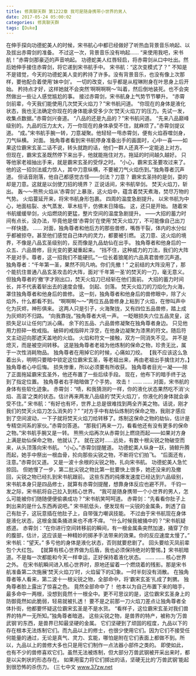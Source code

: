 ```yaml
---
title: 修真聊天群 第1222章 我可是随身携带小世界的男人
date: 2017-05-24 05:00:02
categories: 修真聊天群
tags: [Duke]
---
```


在伸手探向功德蛇美人的时候，宋书航心中都已经做好了听热血背景音乐响起、以及拔出赤霄剑的准备。
不过这一次，背景音乐没有响起……
“来使用我吧，宋书航！”赤霄剑那豪迈的声音响起。
功德蛇美人红唇轻启，将赤霄剑从口中吐出。然后她伸手接住赤霄剑，将它递到宋书航手中。
宋书航：“这次变模式了？”
不知是不是错觉，今天的功德蛇美人变的矜持了许多。没有背景音乐，也没有像上次那样，要他配合着使用‘妹中剑’。
一切的改变，似乎都是从程琳附身在叶思身上后开始。
矜持点才好，这样她就不会突然‘啊啊啊啊～’叫着，然后倒地装死。也不会突然做出一些让人感觉尴尬的事。
接过赤霄剑，宋书航身上气势节节攀升。
“赤霄剑前辈，今天我们能使用几次焚天火焰刀？”宋书航问道。
“你现在的身体是液化状态，我也无法确定你现在的身体能承受多少次‘焚天火焰刀’的压力。先试一发，收集点数据。”赤霄剑兴奋道。
“八品的还是九品的？”宋书航问道。
“先来八品巅峰级别的。九品的压力太大，万一你现在的身体承受不住，就麻烦了。”赤霄剑提议道。
“成。”宋书航手腕一转，刀意凝聚。他轻轻一甩赤霄剑，便有火焰吞噬剑身，刀气纵横。
对面。
独角尊者看到宋书航停身准备出手的画面时，心中一喜——如果这位霸宋玄圣二话不说，转头就跑的话，他们一群人还真不一定能追上对方。
但现在，霸宋玄圣既然停下来出手，他就能拖住对方。拖延的时间越久越好。
只等他家老祖抽出手来，就是霸宋玄圣的受俘之时。
“小心，霸宋玄圣要攻过来了。他的这一招剑法威力惊人，其中刀意纵横，不要被刀气火焰伤到。”独角尊者沉声道。
但话音刚落，他自己都感觉古怪——剑法？刀意？
霸宋玄圣持的是剑，耍的却是刀意。这就是以剑使刀招的境界？
正说话间，宋书航举剑。
焚天火焰刀，斩出。
轰～～熊熊火焰从‘赤霄剑’上暴涨，这火焰中，蕴含着焚天煮海，焚尽万物的气势。
火焰蔓延开来，将宋书航身形包裹。
四周的温度急剧提升。
以宋书航为中心，地面枯裂、水气蒸发、草木枯干，仿佛末日降临。
这，还只是开始。
随着宋书航缓缓举剑，火焰燃烧的更猛，整片空间的温度急剧提升。
——大招的蓄力时间有点长，没办法，毕竟他是借‘赤霄剑’在使用‘焚天火焰刀’，不可能像自己出刀一样快捷。
……
对面，独角尊者和他后方的那些兽修，嘴唇干裂，体内的水分似乎都被掠夺。甚至他们感觉自己体内的灵力，都要被引燃。
这刀意、这火焰的境界，不像是八品玄圣级别的，反而像是九品劫仙在出手。
独角尊者和他身后的一众五、六品兽修，目光变的更凝重起来。
“挡不住，这种威力的刀法，我们的大阵不是对手。尊者，这一招我们不能硬抗。”一位长着狼尾的六品真君兽修沉声道。
独角尊者：“千年第一圣，果然不同凡响。你们先撤！”
之前结的大阵没用了，那个能抗住普通八品玄圣攻击的大阵，面对‘千年第一圣’的焚天的一刀，毫无意义。
但独角尊者的‘撤’字才刚出口，焚天火焰刀已经斩在他们面前。
大招的蓄力时间长，并不代表着斩出去的速度会慢。
剑起、剑落。
焚天火焰刀的刀焰化为火海，罩住独角尊者和他身后的兽修。
这一刻，独角尊者和他身后的兽修眼中，除了火焰外，什么都看不到。
“啊啊啊～～”两位五品兽修身上粘到了火焰，在惨叫声中化为灰烬，神形俱来。
这两人只是引子，火海聚拢，又有四位五品兽修，踏上成为灰烬的不归路。
“向我靠拢。”独角尊者大吼一声。
一眨眼损失六位五品灵皇，这损失足以让任何门派心痛。
余下的五品、六品兽修凝聚在独角尊者身边。
只见他用力担碎一枚戒指。
破碎的戒指碎片浮空，在他身边凝聚为漆黑的符文。随后符文主动迎向那遮天盖地的火焰。
火焰和符文一接触，双方一同消失不见。
并不是熄灭，而是被空间转移。
这是独角尊者老祖为他炼制的保命之物，珍贵无比，属于一次性消耗物品。
独角尊者在用掉它的时候，心痛如刀绞。
【我不应该这么急着出头，明明只要暗中锁定这位霸宋玄圣，等老祖出来，再由老祖出手擒住对方。】独角尊者心中后悔。
损失惨重，所以必须要有所收获。
独角尊者目光一凝——除了正面拖延霸宋玄圣外，他还布置了一些后续手段。
现在，他布下的暗手终于达到了指定位置。
独角尊者右手暗暗做了个手势。
攻击！
……
……
对面，宋书航的身体有些软化迹象。
赤霄剑：“啧，和我猜测的一样，你的液化状态果然吃不消‘火焰、高温’之类的状态。估计再来两发八品级的‘焚天火焰刀’，你液化的身体就会承受不住。”
宋书航：“有好也有坏，世界上总是很难找到两全齐美之物。话说，刚才我们的焚天火焰刀怎么消失的？”
“对方手中有劫仙炼制的保命之物，我刚才感应到了空间波动，一下子就将焚天火焰刀给转移了。炼制这保命之物的劫仙，估计是专精空间系的家伙。”赤霄剑答道。
“那我们再来一刀，看看他还有没有更多的保命之物。”宋书航手腕又是一转。
熊熊火焰再次从赤霄剑上燃烧而起——如果对方身上满是劫仙保命之物，他就认了。
就在这时……远处，有数十根尖锐之物破空而来，从头顶落向宋书航。
“小心。”赤霄剑提醒道。
功德蛇美人纵身一跃，骑鲸升腾而起，她手中祭出一根血骨，抡向那些尖锐之物，不断将它们拍飞。
“后面还有，注意。”赤霄剑又道。
又是一波十余根的尖锐之物，扎向宋书航。
功德蛇美人急忙掠回。
但她慢了一步，第二批尖锐之物比第一批要快上很多，她还没来的及撤回，尖锐之物已经扎到宋书航跟前。
这些东西的纯爆发速度已经达到六品级别，宋书航本身只是四品修士，就算有赤霄剑提醒，想靠身体反应也避不开。
千钧一发之际，宋书航将自己拉入到核心世界。
“我可是随身携带一个小世界的男人，怎么可能被你们随随便便偷袭成功？”宋书航笑呵呵道。
赤霄剑：“先看看你肚子上刺出来的是什么东西再说吧。”
宋书航低头，便发现有一尖锐的金属条，刺透了自己有肚子，这玩意插在他肚子上，自带强力嘲讽技能。
不过由于宋书航现在身体是液化状态，这根金属条捅进来也不疼不痒。
“什么时候我被捅中的？”宋书航疑惑道。
赤霄剑：“在你进行空间转移前的瞬间，有一根金属条突然加速，捅穿了你的腹部，估计，这应该是一种精妙的掷矛手法带来的效果。你的反应速度太慢了。”
宋书航：“望天。”
多亏他的身体是液化状态，否则就要悲剧了。
回头要给灭凤前辈包个大红包。
【就算有核心世界做为后盾，我也必须保持绝对的警惕。】宋书航暗道。不是每一次都能和今天一样幸运，正好保持着液化状态。
……
……
核心世界之外。
在宋书航瞬间进入核心世界时，原地还留着一个燃烧着的残影。那是宋书航准备第二次施展‘焚天火焰刀’时，火焰留下的幻象。一时半刻没有消散。
在独角尊者等人看来，第二波十一根尖锐之物，全部命中，将‘霸宋玄圣’扎成了刺猬。
独角尊者脸上露出了惊喜之色。
竟然全部命中了！
他本以为自己布置下来的暗手，最多命中一两根，没想到竟然十一根全中。更不可思议的是，这位霸宋玄圣身上的防御竟然如此脆弱，轻易就被扎透！
要不是之前那一刀火焰刀差点让独角尊者全体扑街，他都要怀疑这位霸宋玄圣是不是水货。
“看样子，这位霸宋玄圣对我们兽界的特产一无所知。”独角尊者暗道。
这些尖锐之物，是兽界的特产，被称为‘万兽武钢’的东西，是兽界已知最坚硬的金属。
它们坚硬到了顽固的程度，九品以下的存在根本无法炼制它们。而九品以上的修士，也很少使用它们。因为它们不接受任何能量的通过，无论是真气、灵力、玄能，哪怕是附在它们表面上都做不到。所以，九品以上的兽修大多也只是用它们制作一点法器小部件之类的。
即使如此，也有不少的兽修喜欢它们。虽然无法被炼制，但大部分万兽武钢被开采出来时，都是以尖刺状的形态存在。
如果用蛮力将它们掷出的话，坚硬无比的‘万兽武钢’能起到很恐怖的杀伤力。
(三七中文 www.37zw.net